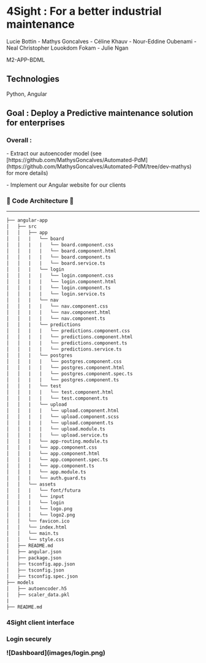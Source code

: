 # 4Sight : For a better industrial maintenance

Lucie Bottin - Mathys Goncalves - Céline Khauv - Nour-Eddine Oubenami - Neal Christopher Louokdom Fokam - Julie Ngan

M2-APP-BDML

## Technologies 
Python, Angular

<h2>Goal : Deploy a Predictive maintenance solution for enterprises</h2>

<h3>Overall :</h3> 
<p>- Extract our autoencoder model (see [https://github.com/MathysGoncalves/Automated-PdM](https://github.com/MathysGoncalves/Automated-PdM/tree/dev-mathys) for more details)</p>
<p>- Implement our Angular website for our clients</p>

<h3>🏡 Code Architecture 🏡</h3>

------------
    ├── angular-app
    │   ├── src
    │   │   ├── app
    │   │   |   └── board
    │   │   |   |   └── board.component.css
    │   │   |   |   └── board.component.html
    │   │   |   |   └── board.component.ts
    │   │   |   |   └── board.service.ts
    │   │   |   └── login
    │   │   |   |   └── login.component.css
    │   │   |   |   └── login.component.html
    │   │   |   |   └── login.component.ts
    │   │   |   |   └── login.service.ts
    │   │   |   └── nav
    │   │   |   |   └── nav.component.css
    │   │   |   |   └── nav.component.html
    │   │   |   |   └── nav.component.ts
    │   │   |   └── predictions
    │   │   |   |   └── predictions.component.css
    │   │   |   |   └── predictions.component.html
    │   │   |   |   └── predictions.component.ts
    │   │   |   |   └── predictions.service.ts
    │   │   |   └── postgres
    │   │   |   |   └── postgres.component.css
    │   │   |   |   └── postgres.component.html
    │   │   |   |   └── postgres.component.spec.ts
    │   │   |   |   └── postgres.component.ts
    │   │   |   └── test
    │   │   |   |   └── test.component.html
    │   │   |   |   └── test.component.ts
    │   │   |   └── upload
    │   │   |   |   └── upload.component.html
    │   │   |   |   └── upload.component.scss
    │   │   |   |   └── upload.component.ts
    │   │   |   |   └── upload.module.ts 
    │   │   |   |   └── upload.service.ts
    │   │   |   └── app-routing.module.ts
    │   │   |   └── app.component.css
    │   │   |   └── app.component.html
    │   │   |   └── app.component.spec.ts
    │   │   |   └── app.component.ts
    │   │   |   └── app.module.ts
    │   │   |   └── auth.guard.ts
    │   │   └── assets
    │   │   |   └── font/futura
    │   │   |   └── input
    │   │   |   └── login
    │   │   |   └── logo.png
    │   │   |   └── logo2.png
    │   │   └── favicon.ico
    │   │   └── index.html
    │   │   └── main.ts
    │   │   └── style.css
    │   ├── README.md
    │   ├── angular.json
    │   ├── package.json
    │   ├── tsconfig.app.json
    │   ├── tsconfig.json
    │   ├── tsconfig.spec.json 
    ├── models
    │   ├── autoencoder.h5
    │   ├── scaler_data.pkl
    |
    ├── README.md


<h3>4Sight client interface<h3>

<p>Login securely</p>
![Dashboard](images/login.png)

